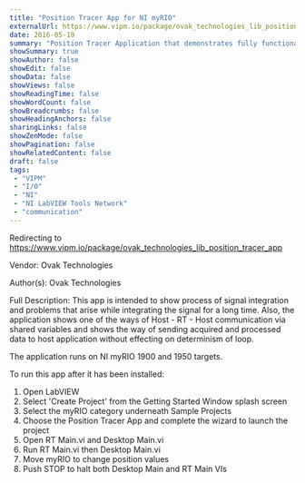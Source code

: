 ```yaml
---
title: "Position Tracer App for NI myRIO"
externalUrl: https://www.vipm.io/package/ovak_technologies_lib_position_tracer_app
date: 2016-05-19
summary: "Position Tracer Application that demonstrates fully functional software product using NI myRIO."
showSummary: true
showAuthor: false
showEdit: false
showData: false
showViews: false
showReadingTime: false
showWordCount: false
showBreadcrumbs: false
showHeadingAnchors: false
sharingLinks: false
showZenMode: false
showPagination: false
showRelatedContent: false
draft: false
tags:
 - "VIPM"
 - "I/O"
 - "NI"
 - "NI LabVIEW Tools Network"
 - "communication"
---
```


Redirecting to https://www.vipm.io/package/ovak_technologies_lib_position_tracer_app

Vendor: Ovak Technologies

Author(s): Ovak Technologies
 
Full Description:
This app is intended to show process of signal integration and problems that arise while integrating the signal for a long time. Also, the application shows one of the ways of Host - RT - Host communication via shared variables and shows the way of sending acquired and processed data to host application without effecting on determinism of loop.

The application runs on NI myRIO 1900 and 1950 targets.

To run this app after it has been installed:

1. Open LabVIEW
2. Select 'Create Project' from the Getting Started Window splash screen
3. Select the myRIO category underneath Sample Projects
4.  Choose the Position Tracer App and complete the wizard to launch the project
5.  Open RT Main.vi and Desktop Main.vi
6.  Run RT Main.vi then Desktop Main.vi
7.  Move myRIO to change position values
8.  Push STOP to halt both Desktop Main and RT Main VIs